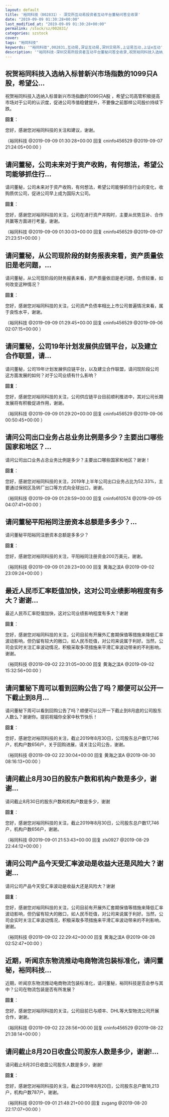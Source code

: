 ```yaml
---
layout: default
title: '裕同科技（002831）- 深交所互动易投资者互动平台董秘问答全收录'
date: "2019-09-09 01:30:28+00:00"
last_modified_at: "2019-09-09 01:30:28+00:00"
permalink: /stock/sz/002831/
categories: szstock
cover: 
tags: "裕同科技"
keywords: '"裕同科技",002831,互动易,深证互动易,深圳交易所,上证易互动,上证e互动'
description: '"裕同科技-深圳交易所投资者互动平台董秘问答全收录,祝贺裕同科技入选纳入标普新兴市场指数的1099只A股 ，希望公司高管积极提高市场对于公司的认识度，促进公司市值稳健提升，不要像之前那样公司股价持续下跌。"'
---
```


## 祝贺裕同科技入选纳入标普新兴市场指数的1099只A股，希望公...

祝贺裕同科技入选纳入标普新兴市场指数的1099只A股 ，希望公司高管积极提高市场对于公司的认识度，促进公司市值稳健提升，不要像之前那样公司股价持续下跌。

**回复**：

您好，感谢您对裕同科技的关注和建议，谢谢。 

（裕同科技  @2019-09-09 01:30:28+00:00 回复 cninfo456529  @2019-09-07 21:24:05+00:00 ）

## 请问董秘，公司未来对于资产收购，有何想法，希望公司能够抓住行...

请问董秘，公司未来对于资产收购，有何想法，希望公司能够抓住行业的变化，收购质优公司，促进公司早上成为国际大公司。

**回复**：

您好，感谢您对裕同科技的关注，公司在进行资产并购时，主要从优势互补、合作共赢等方面进行考量，谢谢。 

（裕同科技  @2019-09-09 01:30:03+00:00 回复 cninfo456529  @2019-09-07 21:23:51+00:00 ）

## 请问董秘，从公司现阶段的财务报表来看，资产质量依旧是老问题，...

请问董秘，从公司现阶段的财务报表来看，资产质量依旧是老问题，负债较重，如何改变这种情况？

**回复**：

您好，感谢您对裕同科技的关注，公司资产负债率相比上市公司普遍情况来看，属于良性水平，谢谢。 

（裕同科技  @2019-09-09 01:29:45+00:00 回复 cninfo456529  @2019-09-06 02:07:15+00:00 ）

## 请问董秘，公司19年计划发展供应链平台，以及建立合作联盟，请...

请问董秘，公司19年计划发展供应链平台，以及建立合作联盟，请问现阶段公司这方面发展的如何？对于公司业绩有什么影响？

**回复**：

您好，感谢您对裕同科技的关注，公司供应链平台目前顺利推进中，其对公司长期发展将有积极促进作用，谢谢。 

（裕同科技  @2019-09-09 01:29:20+00:00 回复 cninfo456529  @2019-09-06 00:50:45+00:00 ）

## 请问公司出口业务占总业务比例是多少？主要出口哪些国家和地区？...

请问公司出口业务占总业务比例是多少？主要出口哪些国家和地区？谢谢！

**回复**：

您好，感谢您对裕同科技的关注，2019年上半年公司出口业务占比为52.33%，主要通过保税区及转厂出口等方式向全球出口，谢谢。 

（裕同科技  @2019-09-09 01:28:59+00:00 回复 cninfo610574  @2019-09-05 04:07:41+00:00 ）

## 请问董秘平阳裕同注册资本总额是多多少？...

请问董秘平阳裕同注册资本总额是多多少？

**回复**：

您好，感谢您对裕同科技的关注，平阳裕同注册资金200万美元，谢谢。 

（裕同科技  @2019-09-09 01:28:23+00:00 回复 黄海之滨A  @2019-09-02 23:09:24+00:00 ）

## 最近人民币汇率贬值加快，这对公司业绩影响程度有多大？谢谢...

最近人民币汇率贬值加快，这对公司业绩影响程度有多大？谢谢

**回复**：

您好，感谢您对裕同科技的关注，公司目前有开展外汇套期保值等措施来降低汇率波动影响，但仍留有较大的敞口，如人民币贬值，对公司来说属于利好。当然，公司会实时关注汇率波动情况，积极采取多项措施来平滑汇率波动带来的不利影响，谢谢。 

（裕同科技  @2019-09-02 22:31:05+00:00 回复 黄海之滨A  @2019-09-02 15:32:56+00:00 ）

## 请问董秘下周可以看到回购公告了吗？顺便可以公开一下截止到8月...

请问董秘下周可以看到回购公告了吗？顺便可以公开一下截止到8月底的公司股东人数么？谢谢你。提前祝福你全家中秋节快乐！

**回复**：

您好，感谢您对裕同科技的关注，截止2019年8月30日，公司股东总户数17,746户，机构户数656户，关于回购进展，请关注公司公告，谢谢。 

（裕同科技  @2019-09-02 22:30:04+00:00 回复 黄海之滨A  @2019-08-30 08:16:13+00:00 ）

## 请问截止8月30日的股东户数和机构户数是多少，谢谢...

请问截止8月30日的股东户数和机构户数是多少，谢谢

**回复**：

您好，感谢您对裕同科技的关注，截止2019年8月30日，公司股东总户数17,746户，机构户数656户，谢谢。 

（裕同科技  @2019-09-01 21:53:43+00:00 回复 zls0927  @2019-08-29 22:44:12+00:00 ）

## 请问公司产品今天受汇率波动是收益大还是风险大？谢谢...

请问公司产品今天受汇率波动是收益大还是风险大？谢谢

**回复**：

您好，感谢您对裕同科技的关注，公司目前有开展外汇套期保值等措施来降低汇率波动影响，但仍留有较大的敞口，如人民币贬值，对公司来说属于利好。当然，公司会实时关注汇率波动情况，积极采取多项措施来平滑汇率波动带来的不利影响，谢谢。 

（裕同科技  @2019-09-02 22:29:42+00:00 回复 黄海之滨A  @2019-08-28 02:52:47+00:00 ）

## 近期，听闻京东物流推动电商物流包装标准化，请问董秘，裕同科技...

近期，听闻京东物流推动电商物流包装标准化，请问董秘，裕同科技是否会参与其中？公司在物流包装是否有所发展？

**回复**：

您好，感谢您对裕同科技的关注，公司目前已与顺丰、DHL等大型物流公司开展合作，谢谢。 

（裕同科技  @2019-09-02 22:28:56+00:00 回复 cninfo456529  @2019-08-22 21:38:14+00:00 ）

## 请问截止8月20日收盘公司股东人数是多少，谢谢!...

请问截止8月20日收盘公司股东人数是多少，谢谢!

**回复**：

您好，感谢您对裕同科技的关注，截止2019年8月20日，公司股东总户数18,213户，机构户数787户，谢谢。 

（裕同科技  @2019-09-01 21:48:21+00:00 回复 zugang  @2019-08-20 22:17:07+00:00 ）

